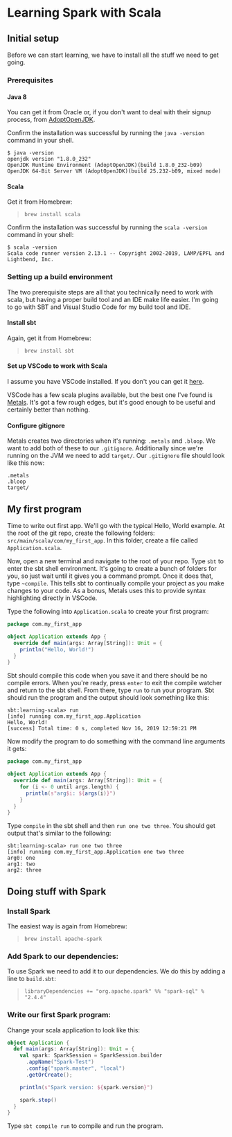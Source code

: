 # Learning Spark with Scala
## Initial setup
Before we can start learning, we have to install all the stuff we need to get going.
### Prerequisites
#### Java 8
You can get it from Oracle or, if you don't want to deal with their signup process, from [AdoptOpenJDK](https://adoptopenjdk.net).

Confirm the installation was successful by running the `java -version` command in your shell.
```
$ java -version
openjdk version "1.8.0_232"
OpenJDK Runtime Environment (AdoptOpenJDK)(build 1.8.0_232-b09)
OpenJDK 64-Bit Server VM (AdoptOpenJDK)(build 25.232-b09, mixed mode)
```

#### Scala
Get it from Homebrew:
> `brew install scala`

Confirm the installation was successful by running the `scala -version` command in your shell:
```
$ scala -version
Scala code runner version 2.13.1 -- Copyright 2002-2019, LAMP/EPFL and Lightbend, Inc.
```
### Setting up a build environment
The two prerequisite steps are all that you technically need to work with scala, but having a proper build tool and an IDE make life easier. I'm going to go with SBT and Visual Studio Code for my build tool and IDE.
#### Install sbt
Again, get it from Homebrew:
> `brew install sbt`

#### Set up VSCode to work with Scala
I assume you have VSCode installed. If you don't you can get it [here](https://code.visualstudio.com).

VSCode has a few scala plugins available, but the best one I've found is [Metals](https://github.com/scalameta/metals-vscode). It's got a few rough edges, but it's good enough to be useful and certainly better than nothing.

#### Configure gitignore
Metals creates two directories when it's running: `.metals` and `.bloop`. We want to add both of these to our `.gitignore`. Additionally since we're running on the JVM we need to add `target/`. Our `.gitignore` file should look like this now:
```
.metals
.bloop
target/
```

## My first program
Time to write out first app. We'll go with the typical Hello, World example. At the root of the git repo, create the following folders: `src/main/scala/com/my_first_app`. In this folder, create a file called `Application.scala`.

Now, open a new terminal and navigate to the root of your repo. Type `sbt` to enter the sbt shell environment. It's going to create a bunch of folders for you, so just wait until it gives you a command prompt. Once it does that, type `~compile`. This tells sbt to continually compile your project as you make changes to your code. As a bonus, Metals uses this to provide syntax highlighting directly in VSCode.

Type the following into `Application.scala` to create your first program:

```scala
package com.my_first_app

object Application extends App {
  override def main(args: Array[String]): Unit = {
    println("Hello, World!")
  }
}
```

Sbt should compile this code when you save it and there should be no compile errors. When you're ready, press `enter` to exit the compile watcher and return to the sbt shell. From there, type `run` to run your program. Sbt should run the program and the output should look something like this:

```
sbt:learning-scala> run
[info] running com.my_first_app.Application 
Hello, World!
[success] Total time: 0 s, completed Nov 16, 2019 12:59:21 PM
```

Now modify the program to do something with the command line arguments it gets:

```scala
package com.my_first_app

object Application extends App {
  override def main(args: Array[String]): Unit = {
    for (i <- 0 until args.length) {
      println(s"arg$i: ${args(i)}")
    }
  }
}
```

Type `compile` in the sbt shell and then `run one two three`. You should get output that's similar to the following:

```
sbt:learning-scala> run one two three
[info] running com.my_first_app.Application one two three
arg0: one
arg1: two
arg2: three
```

## Doing stuff with Spark
### Install Spark
The easiest way is again from Homebrew: 
> `brew install apache-spark`

### Add Spark to our dependencies:
To use Spark we need to add it to our dependencies. We do this by adding a line to `build.sbt`: 
> `libraryDependencies += "org.apache.spark" %% "spark-sql" % "2.4.4"`  

### Write our first Spark program:
Change your scala application to look like this:
```scala
object Application {
  def main(args: Array[String]): Unit = {
    val spark: SparkSession = SparkSession.builder
      .appName("Spark-Test")
      .config("spark.master", "local")
      .getOrCreate();

    println(s"Spark version: ${spark.version}")

    spark.stop()
  }
}
```

Type `sbt compile run` to compile and run the program. 
